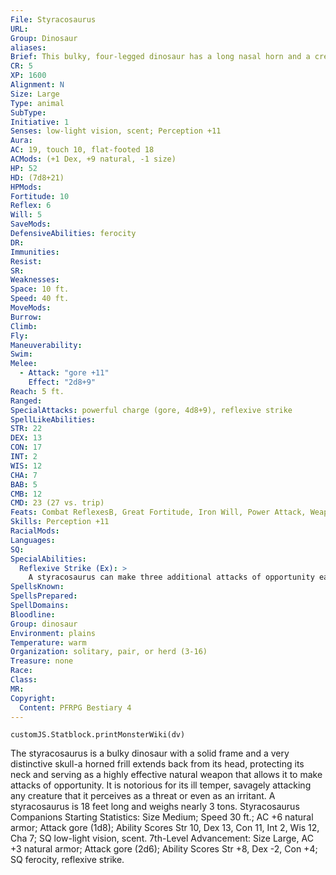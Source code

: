 ```yaml
---
File: Styracosaurus
URL: 
Group: Dinosaur
aliases: 
Brief: This bulky, four-legged dinosaur has a long nasal horn and a crest studded with additional horns sweeping back from its skull.
CR: 5
XP: 1600
Alignment: N
Size: Large
Type: animal
SubType: 
Initiative: 1
Senses: low-light vision, scent; Perception +11
Aura: 
AC: 19, touch 10, flat-footed 18
ACMods: (+1 Dex, +9 natural, -1 size)
HP: 52
HD: (7d8+21)
HPMods: 
Fortitude: 10
Reflex: 6
Will: 5
SaveMods: 
DefensiveAbilities: ferocity
DR: 
Immunities: 
Resist: 
SR: 
Weaknesses: 
Space: 10 ft.
Speed: 40 ft.
MoveMods: 
Burrow: 
Climb: 
Fly: 
Maneuverability: 
Swim: 
Melee: 
  - Attack: "gore +11"
    Effect: "2d8+9"
Reach: 5 ft.
Ranged: 
SpecialAttacks: powerful charge (gore, 4d8+9), reflexive strike
SpellLikeAbilities: 
STR: 22
DEX: 13
CON: 17
INT: 2
WIS: 12
CHA: 7
BAB: 5
CMB: 12
CMD: 23 (27 vs. trip)
Feats: Combat ReflexesB, Great Fortitude, Iron Will, Power Attack, Weapon Focus (gore)
Skills: Perception +11
RacialMods: 
Languages: 
SQ: 
SpecialAbilities:
  Reflexive Strike (Ex): >
    A styracosaurus can make three additional attacks of opportunity each round-combined with its bonus Combat Reflexes feat, this allows the dinosaur to make up to five of these attacks of opportunity per round. The dinosaur makes these attacks with its horned crest, but they are treated as normal gore attacks.
SpellsKnown: 
SpellsPrepared: 
SpellDomains: 
Bloodline: 
Group: dinosaur
Environment: plains
Temperature: warm
Organization: solitary, pair, or herd (3-16)
Treasure: none
Race: 
Class: 
MR: 
Copyright:
  Content: PFRPG Bestiary 4
---
```

```dataviewjs
customJS.Statblock.printMonsterWiki(dv)
```
The styracosaurus is a bulky dinosaur with a solid frame and a very distinctive skull-a horned frill extends back from its head, protecting its neck and serving as a highly effective natural weapon that allows it to make attacks of opportunity. It is notorious for its ill temper, savagely attacking any creature that it perceives as a threat or even as an irritant. A styracosaurus is 18 feet long and weighs nearly 3 tons.  Styracosaurus Companions Starting Statistics: Size Medium; Speed 30 ft.; AC +6 natural armor; Attack gore (1d8); Ability Scores Str 10, Dex 13, Con 11, Int 2, Wis 12, Cha 7; SQ low-light vision, scent. 7th-Level Advancement: Size Large, AC +3 natural armor; Attack gore (2d6); Ability Scores Str +8, Dex -2, Con +4; SQ ferocity, reflexive strike.
